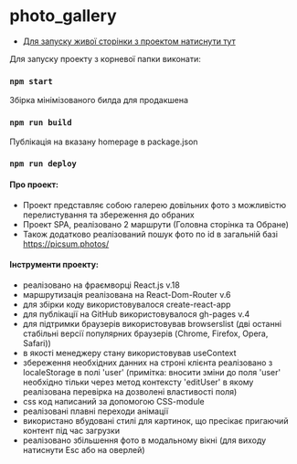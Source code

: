 # photo_gallery

- [Для запуску живої сторінки з проектом натиснути тут](http://artiss90.github.io/photo_gallery)

Для запуску проекту з корневої папки виконати:

### `npm start`

Збірка мінімізованого билда для продакшена

### `npm run build`

Публікація на вказану homepage в package.json

### `npm run deploy`

#### Про проект:

- Проект представляє собою галерею довільних фото з можливістю перелистування та збереження до обраних
- Проект SPA, реалізовано 2 маршрути (Головна сторінка та Обране)
- Також додатково реалізований пошук фото по id в загальній базі https://picsum.photos/

#### Інструменти проекту:

- реалізовано на фраємворці React.js v.18
- маршрутизація реалізована на React-Dom-Router v.6
- для збірки коду використовувалося create-react-app
- для публікації на GitHub використовувалося gh-pages v.4
- для підтримки браузерів використовував browserslist (дві останні стабільні версії популярних браузерів (Chrome, Firefox, Opera, Safari))
- в якості менеджеру стану використовував useContext
- збереження необхідних данних на строні клієнта реалізовано з localeStorage в полі 'user' (примітка: вносити зміни до поля 'user' необхідно тільки через метод контексту 'editUser' в якому реалізована перевірка на дозволені властивості поля)
- css код написаний за допомогою CSS-module
- реалізовані плавні переходи анімації
- використано вбудовані стилі для картинок, що пресікає пригаючий контент під час загрузки
- реалізовано збільшення фото в модальному вікні (для виходу натиснути Esc або на оверлей)

